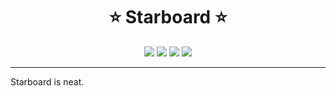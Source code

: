 <h1 align="center">⭐️ Starboard ⭐️</h1>

<!-- <p align="center">
  <strong><a href="#">Click Here to add Starboard to your server</a></strong>
</p> -->

<p align="center">
  <img src="https://img.shields.io/endpoint?url=https://starboard-production.up.railway.app/shields/guilds">
  <img src="https://img.shields.io/endpoint?url=https://starboard-production.up.railway.app/shields/users">
  <img src="https://img.shields.io/endpoint?url=https://starboard-production.up.railway.app/shields/messages">
  <img src="https://img.shields.io/endpoint?url=https://starboard-production.up.railway.app/shields/stars">
</p>

---

Starboard is neat.
